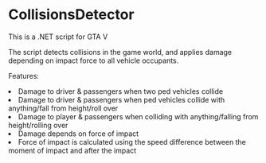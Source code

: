 # CollisionsDetector
This is a .NET script for GTA V

The script detects collisions in the game world, and applies damage depending on impact force to all vehicle occupants.

Features:
<li>Damage to driver & passengers when two ped vehicles collide
<li>Damage to driver & passengers when ped vehicles collide with anything/fall from height/roll over
<li>Damage to player & passengers when colliding with anything/falling from height/rolling over
<li>Damage depends on force of impact
<li>Force of impact is calculated using the speed difference between the moment of impact and after the impact
